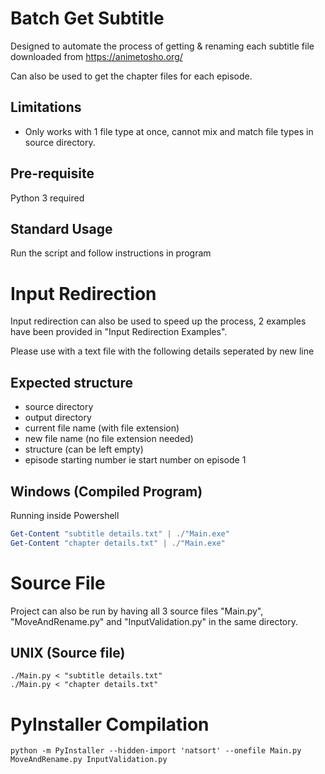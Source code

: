 # Batch Get Subtitle
Designed to automate the process of getting & renaming each subtitle file downloaded from https://animetosho.org/

Can also be used to get the chapter files for each episode. 


## Limitations
- Only works with 1 file type at once, cannot mix and match file types in source directory. 


## Pre-requisite
Python 3 required


## Standard Usage
Run the script and follow instructions in program


# Input Redirection
Input redirection can also be used to speed up the process, 2 examples have been provided in "Input Redirection Examples".

Please use with a text file with the following details seperated by new line
## Expected structure 
- source directory
- output directory
- current file name (with file extension)
- new file name (no file extension needed)
- structure (can be left empty)
- episode starting number ie start number on episode 1


## Windows (Compiled Program)
Running inside Powershell
```powershell
Get-Content "subtitle details.txt" | ./"Main.exe"
Get-Content "chapter details.txt" | ./"Main.exe"
```

# Source File
Project can also be run by having all 3 source files "Main.py", "MoveAndRename.py" and "InputValidation.py" in the same directory.
## UNIX (Source file)
```shell
./Main.py < "subtitle details.txt"
./Main.py < "chapter details.txt"
```


# PyInstaller Compilation
```shell
python -m PyInstaller --hidden-import 'natsort' --onefile Main.py MoveAndRename.py InputValidation.py
```